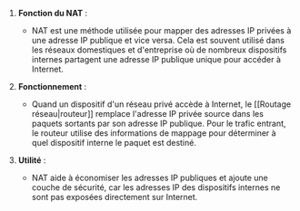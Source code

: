 
1. **Fonction du NAT** :
    
    - NAT est une méthode utilisée pour mapper des adresses IP privées à une adresse IP publique et vice versa. Cela est souvent utilisé dans les réseaux domestiques et d'entreprise où de nombreux dispositifs internes partagent une adresse IP publique unique pour accéder à Internet.

2. **Fonctionnement** :
    
    - Quand un dispositif d'un réseau privé accède à Internet, le [[Routage réseau|routeur]] remplace l'adresse IP privée source dans les paquets sortants par son adresse IP publique. Pour le trafic entrant, le routeur utilise des informations de mappage pour déterminer à quel dispositif interne le paquet est destiné.

3. **Utilité** :
    
    - NAT aide à économiser les adresses IP publiques et ajoute une couche de sécurité, car les adresses IP des dispositifs internes ne sont pas exposées directement sur Internet.